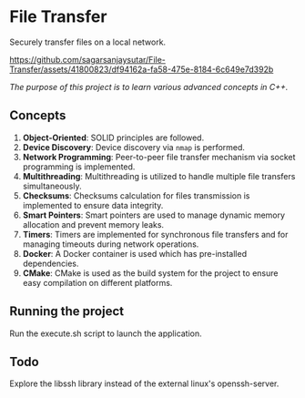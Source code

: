# File Transfer

Securely transfer files on a local network.

https://github.com/sagarsanjaysutar/File-Transfer/assets/41800823/df94162a-fa58-475e-8184-6c649e7d392b

_The purpose of this project is to learn various advanced concepts in C++._

## Concepts

1. **Object-Oriented**: SOLID principles are followed.
2. **Device Discovery**: Device discovery via `nmap` is performed.
3. **Network Programming**: Peer-to-peer file transfer mechanism via socket programming is implemented.
4. **Multithreading**: Multithreading is utilized to handle multiple file transfers simultaneously.
5. **Checksums**: Checksums calculation for files transmission is implemented to ensure data integrity.
6. **Smart Pointers**: Smart pointers are used to manage dynamic memory allocation and prevent memory leaks.
7. **Timers**: Timers are implemented for synchronous file transfers and for managing timeouts during network operations.
8. **Docker**: A Docker container is used which has pre-installed dependencies.
9. **CMake**: CMake is used as the build system for the project to ensure easy compilation on different platforms.

## Running the project

Run the execute.sh script to launch the application.

## Todo

Explore the libssh library instead of the external linux's openssh-server.

